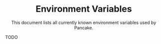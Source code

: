 <h1 align="center">Environment Variables</h1>

<p align="center">This document lists all currently known environment variables used by Pancake.</p>

TODO
